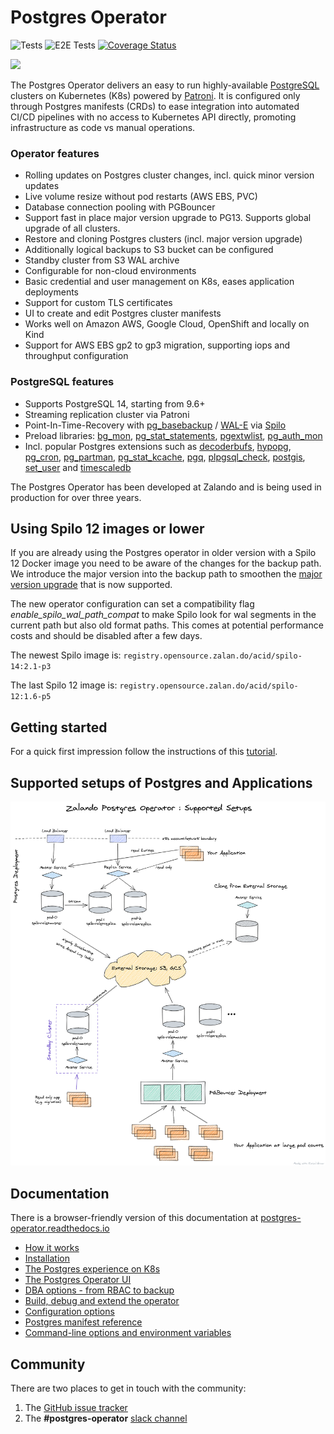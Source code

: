 # Postgres Operator

![Tests](https://github.com/zalando/postgres-operator/workflows/operator-tests/badge.svg)
![E2E Tests](https://github.com/zalando/postgres-operator/workflows/operator-e2e-tests/badge.svg)
[![Coverage Status](https://coveralls.io/repos/github/zalando/postgres-operator/badge.svg?branch=master)](https://coveralls.io/github/zalando/postgres-operator?branch=master)

<img src="docs/diagrams/logo.png" width="200">

The Postgres Operator delivers an easy to run highly-available [PostgreSQL](https://www.postgresql.org/)
clusters on Kubernetes (K8s) powered by [Patroni](https://github.com/zalando/patroni).
It is configured only through Postgres manifests (CRDs) to ease integration into automated CI/CD
pipelines with no access to Kubernetes API directly, promoting infrastructure as code vs manual operations.

### Operator features

* Rolling updates on Postgres cluster changes, incl. quick minor version updates
* Live volume resize without pod restarts (AWS EBS, PVC)
* Database connection pooling with PGBouncer
* Support fast in place major version upgrade to PG13. Supports global upgrade of all clusters.
* Restore and cloning Postgres clusters (incl. major version upgrade)
* Additionally logical backups to S3 bucket can be configured
* Standby cluster from S3 WAL archive
* Configurable for non-cloud environments
* Basic credential and user management on K8s, eases application deployments
* Support for custom TLS certificates
* UI to create and edit Postgres cluster manifests
* Works well on Amazon AWS, Google Cloud, OpenShift and locally on Kind
* Support for AWS EBS gp2 to gp3 migration, supporting iops and throughput configuration

### PostgreSQL features

* Supports PostgreSQL 14, starting from 9.6+
* Streaming replication cluster via Patroni
* Point-In-Time-Recovery with
[pg_basebackup](https://www.postgresql.org/docs/11/app-pgbasebackup.html) /
[WAL-E](https://github.com/wal-e/wal-e) via [Spilo](https://github.com/zalando/spilo)
* Preload libraries: [bg_mon](https://github.com/CyberDem0n/bg_mon),
[pg_stat_statements](https://www.postgresql.org/docs/14/pgstatstatements.html),
[pgextwlist](https://github.com/dimitri/pgextwlist),
[pg_auth_mon](https://github.com/RafiaSabih/pg_auth_mon)
* Incl. popular Postgres extensions such as
[decoderbufs](https://github.com/debezium/postgres-decoderbufs),
[hypopg](https://github.com/HypoPG/hypopg),
[pg_cron](https://github.com/citusdata/pg_cron),
[pg_partman](https://github.com/pgpartman/pg_partman),
[pg_stat_kcache](https://github.com/powa-team/pg_stat_kcache),
[pgq](https://github.com/pgq/pgq),
[plpgsql_check](https://github.com/okbob/plpgsql_check),
[postgis](https://postgis.net/),
[set_user](https://github.com/pgaudit/set_user) and
[timescaledb](https://github.com/timescale/timescaledb)

The Postgres Operator has been developed at Zalando and is being used in
production for over three years.

## Using Spilo 12 images or lower

If you are already using the Postgres operator in older version with a Spilo 12 Docker image you need to be aware of the changes for the backup path.
We introduce the major version into the backup path to smoothen the [major version upgrade](docs/administrator.md#minor-and-major-version-upgrade) that is now supported.

The new operator configuration can set a compatibility flag *enable_spilo_wal_path_compat* to make Spilo look for wal segments in the current path but also old format paths.
This comes at potential performance costs and should be disabled after a few days.

The newest Spilo image is: `registry.opensource.zalan.do/acid/spilo-14:2.1-p3`

The last Spilo 12 image is: `registry.opensource.zalan.do/acid/spilo-12:1.6-p5`


## Getting started

For a quick first impression follow the instructions of this
[tutorial](docs/quickstart.md).

## Supported setups of Postgres and Applications

![Features](docs/diagrams/neutral_operator.png)

## Documentation

There is a browser-friendly version of this documentation at
[postgres-operator.readthedocs.io](https://postgres-operator.readthedocs.io)

* [How it works](docs/index.md)
* [Installation](docs/quickstart.md#deployment-options)
* [The Postgres experience on K8s](docs/user.md)
* [The Postgres Operator UI](docs/operator-ui.md)
* [DBA options - from RBAC to backup](docs/administrator.md)
* [Build, debug and extend the operator](docs/developer.md)
* [Configuration options](docs/reference/operator_parameters.md)
* [Postgres manifest reference](docs/reference/cluster_manifest.md)
* [Command-line options and environment variables](docs/reference/command_line_and_environment.md)

## Community

There are two places to get in touch with the community:
1. The [GitHub issue tracker](https://github.com/zalando/postgres-operator/issues)
2. The **#postgres-operator** [slack channel](https://postgres-slack.herokuapp.com)
